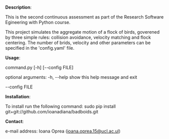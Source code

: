 
**Description**:

This is the second continuous assessment as part of the Research Software Egineering with Python course. 

This project simulates the aggregate motion of a flock of birds, goverened by three simple rules: collision avoidance, velocity matching and flock centering. The number of brids, velocity and other parameters can be specified in the 'config.yaml' file.

**Usage**:
 
command.py [-h] [--config FILE]

optional arguments:
  -h, --help     show this help message and exit
  
  --config FILE

**Installation**:

To install run the following command: sudo pip install git+git://github.com/ioanadiana/badboids.git

**Contact**:

e-mail address: Ioana Oprea (ioana.oprea.15@ucl.ac.ul)

